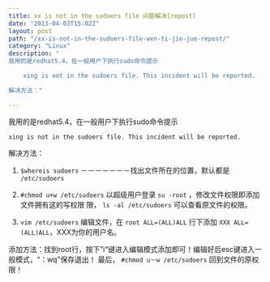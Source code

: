 ```yaml
---
title: xx is not in the sudoers file 问题解决[repost]
date: "2013-04-03T15:02Z"
layout: post
path: "/xx-is-not-in-the-sudoers-file-wen-ti-jie-jue-repost/"
category: "Linux"
description: "
我用的是redhat5.4，在一般用户下执行sudo命令提示

    xing is not in the sudoers file. This incident will be reported.

解决方法："

---
```


我用的是redhat5.4，在一般用户下执行sudo命令提示

    xing is not in the sudoers file. This incident will be reported.

解决方法：

1.  ``$whereis sudoers`` －－－－－－－找出文件所在的位置，默认都是 ``/etc/sudoers``

2.  ``#chmod u+w /etc/sudoers`` 以超级用户登录 ``su -root`` ，修改文件权限即添加文件拥有这的写权限 限， ``ls -al /etc/sudoers`` 可以查看原文件的权限。

3.  ``vim /etc/sudoers`` 编辑文件，在 ``root ALL=(ALL)ALL`` 行下添加 ``XXX ALL=(ALL)ALL``，XXX为你的用户名。

添加方法：找到root行，按下”i“键进入编辑模式添加即可！编辑好后esc键进入一般模式，“：wq"保存退出！
最后， ``#chmod u－w /etc/sudoers`` 回到文件的原权限！
